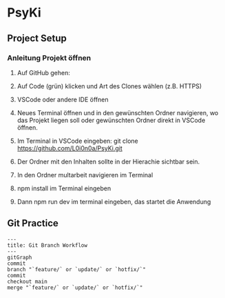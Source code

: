 # PsyKi

## Project Setup
### Anleitung Projekt öffnen

1. Auf GitHub gehen:

2. Auf Code (grün) klicken und Art des Clones wählen (z.B. HTTPS)
3. VSCode oder andere IDE öffnen
4. Neues Terminal öffnen und in den gewünschten Ordner navigieren, wo das Projekt liegen soll oder gewünschten Ordner direkt in VSCode öffnen. 
5. Im Terminal in VSCode eingeben: git clone https://github.com/L0i0n0a/PsyKi.git
6. Der Ordner mit den Inhalten sollte in der Hierachie sichtbar sein.
7. In den Ordner multarbeit navigieren im Terminal
8. npm install im Terminal eingeben
9. Dann npm run dev im terminal eingeben, das startet die Anwendung

## Git Practice

```mermaid
---
title: Git Branch Workflow
---
gitGraph
commit
branch "`feature/` or `update/` or `hotfix/`"
commit
checkout main
merge "`feature/` or `update/` or `hotfix/`"
```